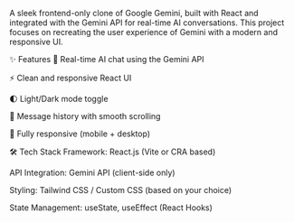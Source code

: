 A sleek frontend-only clone of Google Gemini, built with React and integrated with the Gemini API for real-time AI conversations. This project focuses on recreating the user experience of Gemini with a modern and responsive UI.

✨ Features
🧠 Real-time AI chat using the Gemini API

⚡ Clean and responsive React UI

🌓 Light/Dark mode toggle

💬 Message history with smooth scrolling

📱 Fully responsive (mobile + desktop)

🛠️ Tech Stack
Framework: React.js (Vite or CRA based)

API Integration: Gemini API (client-side only)

Styling: Tailwind CSS / Custom CSS (based on your choice)

State Management: useState, useEffect (React Hooks)
